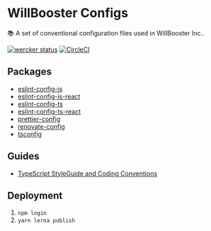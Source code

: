 # WillBooster Configs

:books: A set of conventional configuration files used in WillBooster Inc..

[![wercker status](https://app.wercker.com/status/4baee16fa4d9da6b00ee7b2919e407a3/m/master 'wercker status')](https://app.wercker.com/project/byKey/4baee16fa4d9da6b00ee7b2919e407a3) [![CircleCI](https://circleci.com/gh/WillBooster/willbooster-configs.svg?style=svg&circle-token=21b4491b423050edf6c830f9195a70c0b7f95d5f)](https://circleci.com/gh/WillBooster/willbooster-configs)

## Packages

- [eslint-config-js](packages/eslint-config-js)
- [eslint-config-js-react](packages/eslint-config-js-react)
- [eslint-config-ts](packages/eslint-config-ts)
- [eslint-config-ts-react](packages/eslint-config-ts-react)
- [prettier-config](packages/prettier-config)
- [renovate-config](packages/renovate-config)
- [tsconfig](packages/tsconfig)

## Guides

- [TypeScript StyleGuide and Coding Conventions](https://basarat.gitbooks.io/typescript/content/docs/styleguide/styleguide.html)

## Deployment

1. `npm login`
1. `yarn lerna publish`
